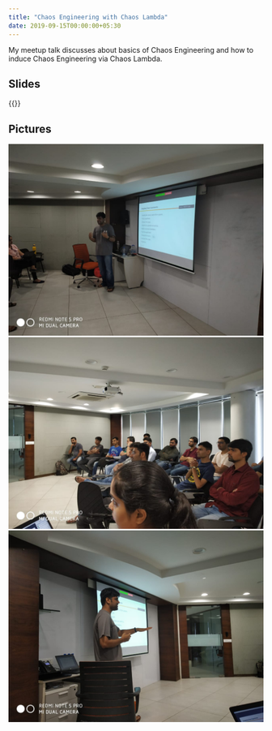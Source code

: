 ```yaml
---
title: "Chaos Engineering with Chaos Lambda"
date: 2019-09-15T00:00:00+05:30
---
```


<!-- markdownlint-disable-file MD033 -->

My meetup talk discusses about basics of Chaos Engineering
and how to induce Chaos Engineering via Chaos Lambda.

<!--more-->

## Slides

{{<slideshare c50CP9f5YCCG6L>}}

## Pictures

![chaos_meetup_!](/meetup_pics/chaos_meetup_1.jpeg)
![chaos_meetup_2](/meetup_pics/chaos_meetup_2.jpeg)
![chaos_meetup_3](/meetup_pics/chaos_meetup_3.jpeg)
